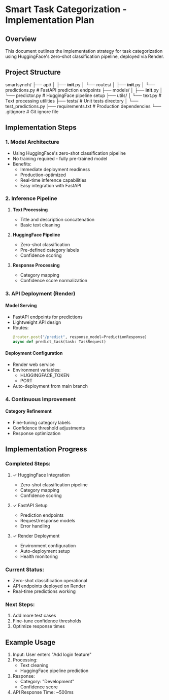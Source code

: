 # Smart Task Categorization - Implementation Plan
## Overview
This document outlines the implementation strategy for task categorization using HuggingFace's zero-shot classification pipeline, deployed via Render.

## Project Structure

smartsynch/
├── api/
│   ├── __init__.py
│   └── routes/
│       ├── __init__.py
│       └── predictions.py    # FastAPI prediction endpoints
├── models/
│   ├── __init__.py
│   └── predictor.py         # HuggingFace pipeline setup
├── utils/
│   └── text.py             # Text processing utilities
├── tests/                   # Unit tests directory
│   └── test_predictions.py
├── requirements.txt        # Production dependencies
└── .gitignore             # Git ignore file

## Implementation Steps

### 1. Model Architecture
- Using HuggingFace's zero-shot classification pipeline
- No training required - fully pre-trained model
- Benefits:
  - Immediate deployment readiness
  - Production-optimized
  - Real-time inference capabilities
  - Easy integration with FastAPI

### 2. Inference Pipeline
1. **Text Processing**
   - Title and description concatenation
   - Basic text cleaning

2. **HuggingFace Pipeline**
   - Zero-shot classification
   - Pre-defined category labels
   - Confidence scoring

3. **Response Processing**
   - Category mapping
   - Confidence score normalization

### 3. API Deployment (Render)
#### Model Serving
- FastAPI endpoints for predictions
- Lightweight API design
- Routes:
  ```python
  @router.post("/predict", response_model=PredictionResponse)
  async def predict_task(task: TaskRequest)
  ```

#### Deployment Configuration
- Render web service
- Environment variables:
  - HUGGINGFACE_TOKEN
  - PORT
- Auto-deployment from main branch

### 4. Continuous Improvement
#### Category Refinement
- Fine-tuning category labels
- Confidence threshold adjustments
- Response optimization

## Implementation Progress

### Completed Steps:
1. ✓ HuggingFace Integration
   - Zero-shot classification pipeline
   - Category mapping
   - Confidence scoring

2. ✓ FastAPI Setup
   - Prediction endpoints
   - Request/response models
   - Error handling

3. ✓ Render Deployment
   - Environment configuration
   - Auto-deployment setup
   - Health monitoring

### Current Status:
- Zero-shot classification operational
- API endpoints deployed on Render
- Real-time predictions working

### Next Steps:
1. Add more test cases
2. Fine-tune confidence thresholds
3. Optimize response times

## Example Usage
1. Input: User enters "Add login feature"
2. Processing: 
   - Text cleaning
   - HuggingFace pipeline prediction
3. Response:
   - Category: "Development"
   - Confidence score
4. API Response Time: ~500ms

